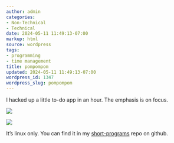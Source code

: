 ```yaml
---
author: admin
categories:
- Non-Technical
- Technical
date: 2024-05-11 11:49:13-07:00
markup: html
source: wordpress
tags:
- programming
- time management
title: pompompom
updated: 2024-05-11 11:49:13-07:00
wordpress_id: 1347
wordpress_slug: pompompom
---
```

I hacked up a little to-do app in an hour. The emphasis is on focus.

[![](https://blog.za3k.com/wp-content/uploads/2024/05/pompompom.png)](https://github.com/za3k/short-programs#pompompom)

[![](https://blog.za3k.com/wp-content/uploads/2024/05/pompompom2.png)](https://github.com/za3k/short-programs#pompompom)

It’s linux only. You can find it in my [short-programs](https://github.com/za3k/short-programs#pompompom) repo on github.
